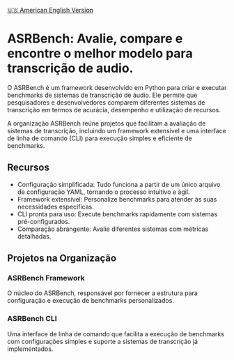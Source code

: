 [:us: American English Version](./README.md)

# ASRBench: Avalie, compare e encontre o melhor modelo para transcrição de audio.

O ASRBench é um framework desenvolvido em Python para criar e executar benchmarks 
de sistemas de transcrição de áudio. Ele permite que pesquisadores e 
desenvolvedores comparem diferentes sistemas de transcrição em termos de acurácia, 
desempenho e utilização de recursos.

A organização ASRBench reúne projetos que facilitam a avaliação de sistemas de 
transcrição, incluindo um framework extensível e uma interface de linha de comando 
(CLI) para execução simples e eficiente de benchmarks.

## Recursos 

- Configuração simplificada: Tudo funciona a partir de um único arquivo de configuração 
YAML, tornando o processo intuitivo e ágil.
- Framework extensível: Personalize benchmarks para atender às suas necessidades 
específicas.
- CLI pronta para uso: Execute benchmarks rapidamente com sistemas pré-configurados.
- Comparação abrangente: Avalie diferentes sistemas com métricas detalhadas.

## Projetos na Organização

### ASRBench Framework

O núcleo do ASRBench, responsável por fornecer a estrutura para configuração e execução 
de benchmarks personalizados.

### ASRBench CLI

Uma interface de linha de comando que facilita a execução de benchmarks com configurações 
simples e suporte a sistemas de transcrição já implementados.
